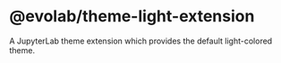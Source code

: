 # @evolab/theme-light-extension

A JupyterLab theme extension which provides the default light-colored theme.
